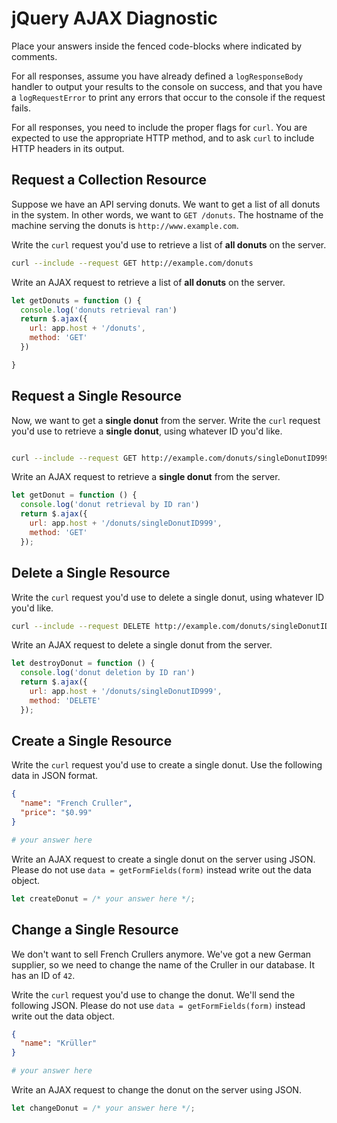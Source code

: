 # jQuery AJAX Diagnostic

Place your answers inside the fenced code-blocks where indicated by comments.

For all responses,  assume you have already defined a `logResponseBody` handler
to output your results to the console on success, and that you have a
`logRequestError` to print any errors that occur to the console if the request
fails.

For all responses, you need to include the proper flags for `curl`. You are
expected to use the appropriate HTTP method, and to ask `curl` to include HTTP
headers in its output.

## Request a Collection Resource

Suppose we have an API serving donuts. We want to get a list of all donuts in
the system. In other words, we want to `GET /donuts`. The hostname of the
machine serving the donuts is `http://www.example.com`.

Write the `curl` request you'd use to retrieve a list of **all donuts** on the
server.

```sh
curl --include --request GET http://example.com/donuts
```

Write an AJAX request to retrieve a list of **all donuts** on the server.

```js
let getDonuts = function () {
  console.log('donuts retrieval ran')
  return $.ajax({
    url: app.host + '/donuts',
    method: 'GET'
  })

}
```

## Request a Single Resource

Now, we want to get a **single donut** from the server. Write the `curl` request
you'd use to retrieve a **single donut**, using whatever ID you'd like.

```sh

curl --include --request GET http://example.com/donuts/singleDonutID999
```

Write an AJAX request to retrieve a **single donut** from the server.

```js
let getDonut = function () {
  console.log('donut retrieval by ID ran')
  return $.ajax({
    url: app.host + '/donuts/singleDonutID999',
    method: 'GET'
  });
```

## Delete a Single Resource

Write the `curl` request you'd use to delete a single donut, using whatever
ID you'd like.

```sh
curl --include --request DELETE http://example.com/donuts/singleDonutID999
```

Write an AJAX request to delete a single donut from the server.

```js
let destroyDonut = function () {
  console.log('donut deletion by ID ran')
  return $.ajax({
    url: app.host + '/donuts/singleDonutID999',
    method: 'DELETE'
  });
```

## Create a Single Resource

Write the `curl` request you'd use to create a single donut. Use the following
data in JSON format.

```json
{
  "name": "French Cruller",
  "price": "$0.99"
}
```

```sh
# your answer here
```

Write an AJAX request to create a single donut on the server using JSON. Please
do not use `data = getFormFields(form)` instead write out the data object.

```js
let createDonut = /* your answer here */;
```

## Change a Single Resource

We don't want to sell French Crullers anymore. We've got a new German supplier,
so we need to change the name of the Cruller in our database. It has an ID of
`42`.

Write the `curl` request you'd use to change the donut. We'll send the following
JSON. Please do not use `data = getFormFields(form)` instead write out the data
object.

```json
{
  "name": "Krüller"
}
```

```sh
# your answer here
```

Write an AJAX request to change the donut on the server using JSON.

```js
let changeDonut = /* your answer here */;
```
